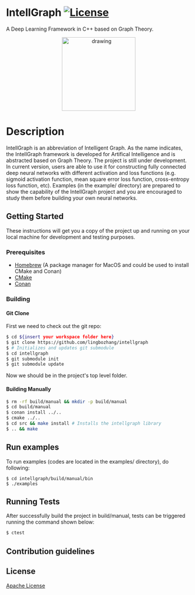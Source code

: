 # IntellGraph [![License](https://img.shields.io/badge/License-Apache%202.0-blue.svg)](https://opensource.org/licenses/Apache-2.0)

A Deep Learning Framework in C++ based on Graph Theory.

<p style="text-align:center;"><img src="doc/incubation.png" alt="drawing"  width="200"/>

# Description
IntellGraph is an abbreviation of Intelligent Graph. As the name indicates, the IntellGraph framework is developed for Artifical Intelligence and is abstracted 
based on Graph Theory. The project is still under development. In current version, users are able to use it for constructing fully connected deep neural networks 
with different activation and loss functions (e.g. sigmoid activation function, mean square error loss function, cross-entropy loss function, etc). Examples 
(in the example/ directory) are prepared to show the capability of the IntellGraph project and you are encouraged to study them before building your own neural 
networks.

## Getting Started

These instructions will get you a copy of the project up and running on your local machine for development and testing purposes.

### Prerequisites
* [Homebrew](https://brew.sh) (A package manager for MacOS and could be used to install CMake and Conan)
* [CMake](https://cmake.org)
* [Conan](https://conan.io)

### Building

#### Git Clone

First we need to check out the git repo:

```bash
$ cd ${insert your workspace folder here}
$ git clone https://github.com/lingbozhang/intellgraph
$ # Initializes and updates git submodule
$ cd intellgraph
$ git submodule init
$ git submodule update
```

Now we should be in the project's top level folder. 

#### Building Manually

```bash
$ rm -rf build/manual && mkdir -p build/manual
$ cd build/manual
$ conan install ../..
$ cmake ../..
$ cd src && make install # Installs the intellgraph library
$ .. && make
```
## Run examples
To run examples (codes are located in the examples/ directory), do following:
```
$ cd intellgraph/build/manual/bin
$ ./examples
```

## Running Tests
After successfully build the project in build/manual, tests can be triggered
running the command shown below:
```bash
$ ctest
```

## Contribution guidelines

## License
[Apache License](LICENSE)
